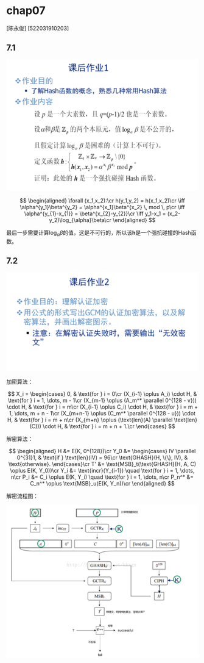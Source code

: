 # chap07

[陈永俊] [522031910203]

## 7.1

![chap07.1](../img/chap07.1.png "chap07.1")

$$
\begin{aligned}
    \forall (x_1,x_2):\cr
    h(y_1,y_2) = h(x_1,x_2)\cr
    \iff \alpha^{y_1}\beta^{y_2} = \alpha^{x_1}\beta^{x_2} \, mod \, p\cr
    \iff \alpha^{y_{1}-x_{1}} = \beta^{x_{2}-y_{2}}\cr
    \iff y_1-x_1 = (x_2-y_2)\log_{\alpha}\beta\cr
\end{aligned}
$$

最后一步需要计算$\log_{\alpha}\beta$的值，这是不可行的，所以该**h**是一个强抗碰撞的Hash函数。

## 7.2

![chap07.2](../img/chap07.2.png "chap07.2")

加密算法：

$$
X_i =
\begin{cases}
    0, & \text{for } i = 0\cr
    (X_{i-1} \oplus A_i) \cdot H, & \text{for } i = 1, \dots, m - 1\cr
    (X_{m-1} \oplus (A_m^* \parallel 0^{128 - v})) \cdot H, & \text{for } i = m\cr
    (X_{i-1} \oplus C_i) \cdot H, & \text{for } i = m + 1, \dots, m + n - 1\cr
    (X_{m+n-1} \oplus (C_m^* \parallel 0^{128 - u})) \cdot H, & \text{for } i = m + n\cr
    (X_{m+n} \oplus (\text{len}(A) \parallel \text{len}(C))) \cdot H, & \text{for } i = m + n + 1.\cr
\end{cases}
$$

解密算法：

$$
\begin{aligned}
    H &= E(K, 0^{128})\cr
    Y_0 &=
    \begin{cases}
        IV \parallel 0^{31}1, & \text{if } \text{len}(IV) = 96\cr
        \text{GHASH}(H, \{\}, IV), & \text{otherwise}.
    \end{cases}\cr
    T' &= \text{MSB}_t(\text{GHASH}(H, A, C) \oplus E(K, Y_0))\cr
    Y_i &= \text{incr}(Y_{i-1}) \quad \text{for } i = 1, \dots, n\cr
    P_i &= C_i \oplus E(K, Y_i) \quad \text{for } i = 1, \dots, n\cr
    P_n^* &= C_n^* \oplus \text{MSB}_u(E(K, Y_n))\cr
\end{aligned}
$$

解密流程图：

![7.2](../img/7.2.png "7.2")
